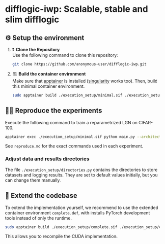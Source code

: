 # difflogic-iwp: Scalable, stable and slim difflogic 
## ⚙️ Setup the environment
1. ⏬ **Clone the Repository**  
   Use the following command to clone this repository:
   ```bash
   git clone https://github.com/anonymous-user/difflogic-iwp.git
   ```

2. 🏗️ **Build the container environment**   
   Make sure that [apptainer](https://apptainer.org/docs/admin/main/installation.html#) is installed ([singularity](https://docs.sylabs.io/guides/3.0/user-guide/installation.html) works too).
   Then, build this minimal container environment.

   ```bash
   sudo apptainer build ./execution_setup/minimal.sif ./execution_setup/minimal.def
   ```

## 🧑‍🔬 Reproduce the experiments
Execute the following command to train a reparametrized LGN on CIFAR-100.
```bash
apptainer exec ./execution_setup/minimal.sif python main.py --architecture "lgn" --dataset "cifar-100" --iwp --weights_init "ri"
```

See `reproduce.md` for the exact commands used in each experiment.

### Adjust data and results directories
The file `./execution_setup/directories.py` contains the directories to store datasets and logging results. They are set to default values initially, but you can change them manually.

## 🧰 Extend the codebase
To extend the implementation yourself, we recommend to use the extended container environment `complete.def`, with installs PyTorch development tools instead of only the runtime.
```bash
sudo apptainer build ./execution_setup/complete.sif ./execution_setup/complete.def 
```
This allows you to recompile the CUDA implementation.
